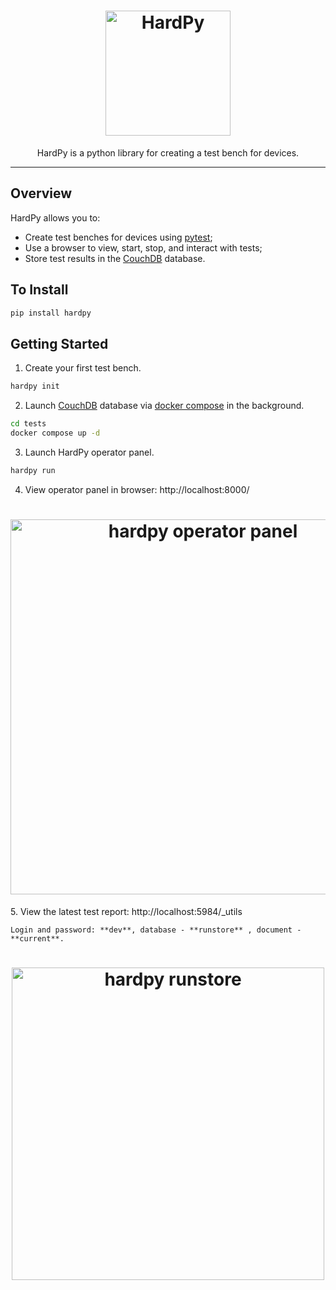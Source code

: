 <h1 align="center">
    <img src="https://everypinio.github.io/hardpy/img/logo256.png" alt="HardPy" style="width:200px;">
</h1>

<p align="center">
HardPy is a python library for creating a test bench for devices.
</p>

---

## Overview

HardPy allows you to:

* Create test benches for devices using [pytest](https://docs.pytest.org/);
* Use a browser to view, start, stop, and interact with tests;
* Store test results in the [CouchDB](https://couchdb.apache.org/) database.

## To Install

```bash
pip install hardpy
```

## Getting Started

1. Create your first test bench.
```bash
hardpy init
```
2. Launch [CouchDB](https://couchdb.apache.org/) database via [docker compose](https://docs.docker.com/compose/) in the background.
```bash
cd tests
docker compose up -d
```
3. Launch HardPy operator panel.
```bash
hardpy run
```
4. View operator panel in browser: http://localhost:8000/
  <h1 align="center">
      <img src="https://everypinio.github.io/hardpy/img/hardpy_operator_panel_hello_hardpy.png"
      alt="hardpy operator panel" style="width:600px;">
  </h1>
5. View the latest test report: http://localhost:5984/_utils

    Login and password: **dev**, database - **runstore** , document - **current**.

  <h1 align="center">
      <img src="https://everypinio.github.io/hardpy/img/runstore_hello_hardpy.png"
      alt="hardpy runstore" style="width:500px;">
  </h1>
